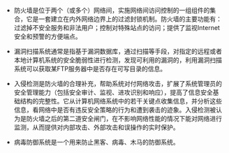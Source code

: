 * 防火墙是位于两个（或多个）网络间，实施网络间访问控制的一组组件的集合，它是一套建立在内外网络边界上的过滤封锁机制。防火墙的主要功能有：过滤掉不安全服务和非法用户；控制对特殊站点的访问；提供了监视Internet安全和预警的方便端点。

* 漏洞扫描系统通常是指基于漏洞数据库，通过扫描等手段，对指定的远程或者本地计算机系统的安全脆弱性进行检测，发现可利用的漏洞的，利用漏洞扫描系统可以获取某FTP服务器中是否存在可写目录的信息。

* 入侵检测是防火墙的合理补充，帮助系统对付网络攻击，扩展了系统管理员的安全管理能力（包括安全审计、监视、进攻识别和响应），提高了信息安全基础结构的完整性。它从计算机网络系统中的若干关键点收集信息，并分析这些信息，看网络中是否有违反安全策略的行为和遭到袭击的迹象。入侵检测被认为是防火墙之后的第二道安全闸门，在不影响网络性能的情况下能对网络进行监测，从而提供对内部攻击、外部攻击和误操作的实时保护。

* 病毒防御系统是一个用来防止黑客、病毒、木马的防御系统。